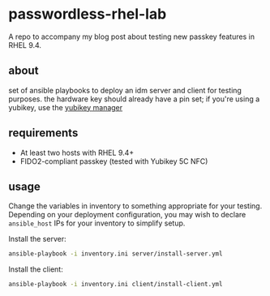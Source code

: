 # passwordless-rhel-lab

A repo to accompany my blog post about testing new passkey features in RHEL 9.4.

## about

set of ansible playbooks to deploy an idm server and client for testing purposes.  the hardware key should already have a pin set; if you're using a yubikey, use the [yubikey manager](https://www.yubico.com/support/download/yubikey-manager/)

## requirements

- At least two hosts with RHEL 9.4+ 
- FIDO2-compliant passkey (tested with Yubikey 5C NFC)

## usage

Change the variables in inventory to something appropriate for your testing. Depending on your deployment configuration, you may wish to declare `ansible_host` IPs for your inventory to simplify setup.

Install the server:
```bash
ansible-playbook -i inventory.ini server/install-server.yml
```

Install the client:
```bash
ansible-playbook -i inventory.ini client/install-client.yml
```